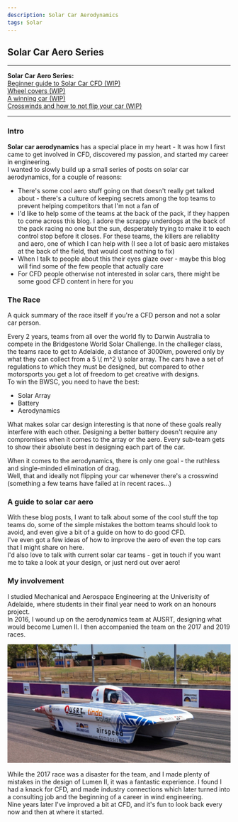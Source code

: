 ```yaml
---
description: Solar Car Aerodynamics
tags: Solar
---
```


## Solar Car Aero Series

---

**Solar Car Aero Series:**  
[Beginner guide to Solar Car CFD (WIP)]()  
[Wheel covers (WIP)](/2023/11/26/solarCarWheels.html)  
[A winning car (WIP)]()  
[Crosswinds and how to not flip your car (WIP)]()  

---

### Intro

**Solar car aerodynamics** has a special place in my heart - It was how I first came to get involved in CFD, discovered my passion, and started my career in engineering.  
I wanted to slowly build up a small series of posts on solar car aerodynamics, for a couple of reasons:  
- There's some cool aero stuff going on that doesn't really get talked about - there's a culture of keeping secrets among the top teams to prevent helping competitors that I'm not a fan of
- I'd like to help some of the teams at the back of the pack, if they happen to come across this blog. I adore the scrappy underdogs at the back of the pack racing no one but the sun, desperately trying to make it to each control stop before it closes. For these teams, the killers are reliablity and aero, one of which I can help with (I see a lot of basic aero mistakes at the back of the field, that would cost nothing to fix)
- When I talk to people about this their eyes glaze over - maybe this blog will find some of the few people that actually care 
- For CFD people otherwise not interested in solar cars, there might be some good CFD content in here for you  

### The Race

A quick summary of the race itself if you're a CFD person and not a solar car person.  

Every 2 years, teams from all over the world fly to Darwin Australia to compete in the Bridgestone World Solar Challenge.
In the challeger class, the teams race to get to Adelaide, a distance of 3000km, powered only by what they can collect from a 5 \\( m^2 \\) solar array.
The cars have a set of regulations to which they must be designed, but compared to other motorsports you get a lot of freedom to get creative with designs.  
To win the BWSC, you need to have the best:
- Solar Array
- Battery
- Aerodynamics

What makes solar car design interesting is that none of these goals really interfere with each other.
Designing a better battery doesn't require any compromises when it comes to the array or the aero. 
Every sub-team gets to show their absolute best in designing each part of the car.

When it comes to the aerodynamics, there is only one goal - the ruthless and single-minded elimination of drag.  
Well, that and ideally not flipping your car whenever there's a crosswind (something a few teams have failed at in recent races...)  

### A guide to solar car aero

With these blog posts, I want to talk about some of the cool stuff the top teams do, some of the simple mistakes the bottom teams should look to avoid, and even give a bit of a guide on how to do good CFD.  
I've even got a few ideas of how to improve the aero of even the top cars that I might share on here.  
I'd also love to talk with current solar car teams - get in touch if you want me to take a look at your design, or just nerd out over aero!  

### My involvement

I studied Mechanical and Aerospace Engineering at the Univerisity of Adelaide, where students in their final year need to work on an honours project.  
In 2016, I wound up on the aerodynamics team at AUSRT, designing what would become Lumen II. I then accompanied the team on the 2017 and 2019 races.  

![Lumen II](/images/solarCars/ausrt.jpg)

While the 2017 race was a disaster for the team, and I made plenty of mistakes in the design of Lumen II, it was a fantastic experience. 
I found I had a knack for CFD, and made industry connections which later turned into a consulting job and the beginning of a career in wind engineering.  
Nine years later I've improved a bit at CFD, and it's fun to look back every now and then at where it started.
